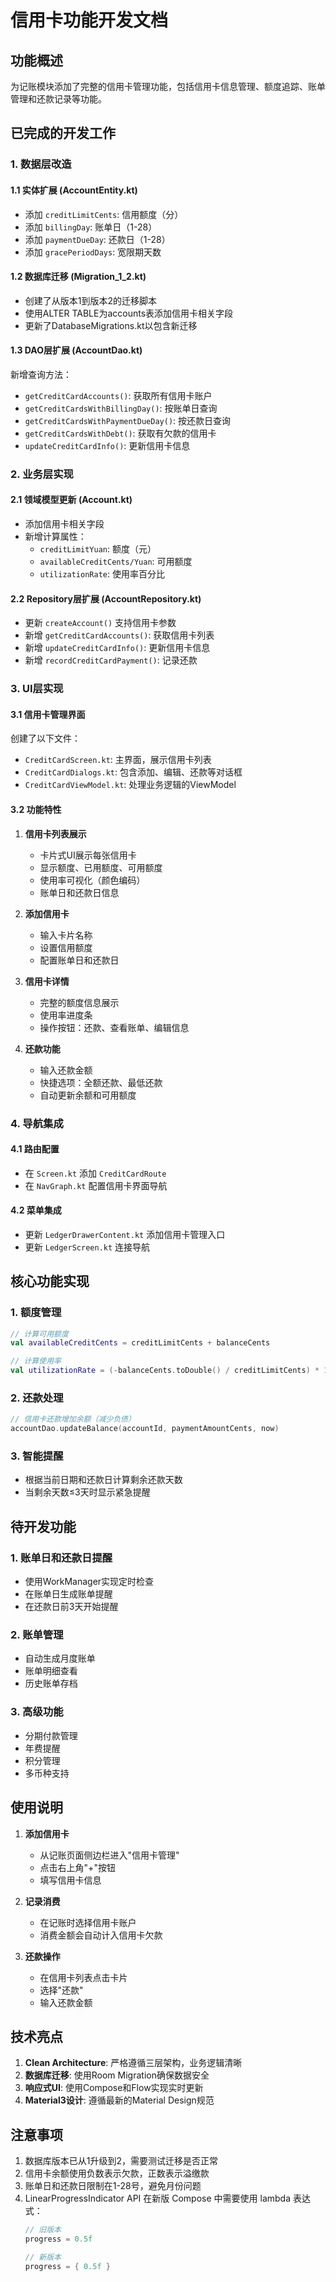 # 信用卡功能开发文档

## 功能概述

为记账模块添加了完整的信用卡管理功能，包括信用卡信息管理、额度追踪、账单管理和还款记录等功能。

## 已完成的开发工作

### 1. 数据层改造

#### 1.1 实体扩展 (AccountEntity.kt)
- 添加 `creditLimitCents`: 信用额度（分）
- 添加 `billingDay`: 账单日（1-28）
- 添加 `paymentDueDay`: 还款日（1-28）
- 添加 `gracePeriodDays`: 宽限期天数

#### 1.2 数据库迁移 (Migration_1_2.kt)
- 创建了从版本1到版本2的迁移脚本
- 使用ALTER TABLE为accounts表添加信用卡相关字段
- 更新了DatabaseMigrations.kt以包含新迁移

#### 1.3 DAO层扩展 (AccountDao.kt)
新增查询方法：
- `getCreditCardAccounts()`: 获取所有信用卡账户
- `getCreditCardsWithBillingDay()`: 按账单日查询
- `getCreditCardsWithPaymentDueDay()`: 按还款日查询
- `getCreditCardsWithDebt()`: 获取有欠款的信用卡
- `updateCreditCardInfo()`: 更新信用卡信息

### 2. 业务层实现

#### 2.1 领域模型更新 (Account.kt)
- 添加信用卡相关字段
- 新增计算属性：
  - `creditLimitYuan`: 额度（元）
  - `availableCreditCents/Yuan`: 可用额度
  - `utilizationRate`: 使用率百分比

#### 2.2 Repository层扩展 (AccountRepository.kt)
- 更新 `createAccount()` 支持信用卡参数
- 新增 `getCreditCardAccounts()`: 获取信用卡列表
- 新增 `updateCreditCardInfo()`: 更新信用卡信息
- 新增 `recordCreditCardPayment()`: 记录还款

### 3. UI层实现

#### 3.1 信用卡管理界面
创建了以下文件：
- `CreditCardScreen.kt`: 主界面，展示信用卡列表
- `CreditCardDialogs.kt`: 包含添加、编辑、还款等对话框
- `CreditCardViewModel.kt`: 处理业务逻辑的ViewModel

#### 3.2 功能特性
1. **信用卡列表展示**
   - 卡片式UI展示每张信用卡
   - 显示额度、已用额度、可用额度
   - 使用率可视化（颜色编码）
   - 账单日和还款日信息

2. **添加信用卡**
   - 输入卡片名称
   - 设置信用额度
   - 配置账单日和还款日

3. **信用卡详情**
   - 完整的额度信息展示
   - 使用率进度条
   - 操作按钮：还款、查看账单、编辑信息

4. **还款功能**
   - 输入还款金额
   - 快捷选项：全额还款、最低还款
   - 自动更新余额和可用额度

### 4. 导航集成

#### 4.1 路由配置
- 在 `Screen.kt` 添加 `CreditCardRoute`
- 在 `NavGraph.kt` 配置信用卡界面导航

#### 4.2 菜单集成
- 更新 `LedgerDrawerContent.kt` 添加信用卡管理入口
- 更新 `LedgerScreen.kt` 连接导航

## 核心功能实现

### 1. 额度管理
```kotlin
// 计算可用额度
val availableCreditCents = creditLimitCents + balanceCents

// 计算使用率
val utilizationRate = (-balanceCents.toDouble() / creditLimitCents) * 100
```

### 2. 还款处理
```kotlin
// 信用卡还款增加余额（减少负债）
accountDao.updateBalance(accountId, paymentAmountCents, now)
```

### 3. 智能提醒
- 根据当前日期和还款日计算剩余还款天数
- 当剩余天数≤3天时显示紧急提醒

## 待开发功能

### 1. 账单日和还款日提醒
- 使用WorkManager实现定时检查
- 在账单日生成账单提醒
- 在还款日前3天开始提醒

### 2. 账单管理
- 自动生成月度账单
- 账单明细查看
- 历史账单存档

### 3. 高级功能
- 分期付款管理
- 年费提醒
- 积分管理
- 多币种支持

## 使用说明

1. **添加信用卡**
   - 从记账页面侧边栏进入"信用卡管理"
   - 点击右上角"+"按钮
   - 填写信用卡信息

2. **记录消费**
   - 在记账时选择信用卡账户
   - 消费金额会自动计入信用卡欠款

3. **还款操作**
   - 在信用卡列表点击卡片
   - 选择"还款"
   - 输入还款金额

## 技术亮点

1. **Clean Architecture**: 严格遵循三层架构，业务逻辑清晰
2. **数据库迁移**: 使用Room Migration确保数据安全
3. **响应式UI**: 使用Compose和Flow实现实时更新
4. **Material3设计**: 遵循最新的Material Design规范

## 注意事项

1. 数据库版本已从1升级到2，需要测试迁移是否正常
2. 信用卡余额使用负数表示欠款，正数表示溢缴款
3. 账单日和还款日限制在1-28号，避免月份问题
4. LinearProgressIndicator API 在新版 Compose 中需要使用 lambda 表达式：
   ```kotlin
   // 旧版本
   progress = 0.5f
   
   // 新版本
   progress = { 0.5f }
   ```